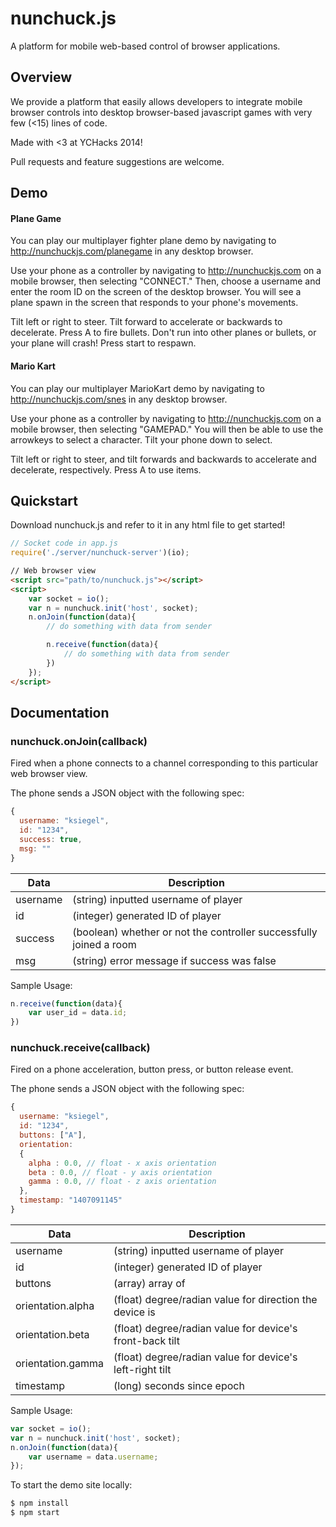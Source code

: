 # nunchuck.js

A platform for mobile web-based control of browser applications.

Overview
--------

We provide a platform that easily allows developers to integrate mobile browser controls into desktop browser-based javascript games with very few (<15) lines of code.

Made with <3 at YCHacks 2014! 

Pull requests and feature suggestions are welcome.

Demo
------

#### Plane Game

You can play our multiplayer fighter plane demo by navigating to http://nunchuckjs.com/planegame in any desktop browser.

Use your phone as a controller by navigating to http://nunchuckjs.com on a mobile browser, then selecting "CONNECT." Then, choose a username and enter the room ID on the screen of the desktop browser. You will see a plane spawn in the screen that responds to your phone's movements.

Tilt left or right to steer. Tilt forward to accelerate or backwards to decelerate. Press A to fire bullets. Don't run into other planes or bullets, or your plane will crash! Press start to respawn.

#### Mario Kart

You can play our multiplayer MarioKart demo by navigating to http://nunchuckjs.com/snes in any desktop browser.

Use your phone as a controller by navigating to http://nunchuckjs.com on a mobile browser, then selecting "GAMEPAD." You will then be able to use the arrowkeys to select a character. Tilt your phone down to select.

Tilt left or right to steer, and tilt forwards and backwards to accelerate and decelerate, respectively. Press A to use items.


Quickstart
----------

Download nunchuck.js and refer to it in any html file to get started!

```javascript
// Socket code in app.js
require('./server/nunchuck-server')(io);
```

```html
// Web browser view
<script src="path/to/nunchuck.js"></script>
<script>
	var socket = io();
	var n = nunchuck.init('host', socket);
    n.onJoin(function(data){
        // do something with data from sender

        n.receive(function(data){
        	// do something with data from sender
        })
    });
</script>
```

Documentation
-------------

### nunchuck.onJoin(callback)

Fired when a phone connects to a channel corresponding to this particular web browser view.

The phone sends a JSON object with the following spec:
```javascript
{
  username: "ksiegel",
  id: "1234",
  success: true,
  msg: ""
}
```

Data              | Description                               
----------------- | -----------------------------------------
username          | (string) inputted username of player 
id                | (integer) generated ID of player 
success           | (boolean) whether or not the controller successfully joined a room
msg               | (string) error message if success was false

Sample Usage:
```javascript
n.receive(function(data){
	var user_id = data.id;
})
```


### nunchuck.receive(callback)

Fired on a phone acceleration, button press, or button release event.

The phone sends a JSON object with the following spec:
```javascript
{
  username: "ksiegel",
  id: "1234",
  buttons: ["A"],
  orientation: 
  {
    alpha : 0.0, // float - x axis orientation
    beta : 0.0, // float - y axis orientation
    gamma : 0.0, // float - z axis orientation
  },
  timestamp: "1407091145"
}
```

Data              | Description                               
----------------- | -----------------------------------------
username          | (string) inputted username of player 
id                | (integer) generated ID of player 
buttons           | (array) array of 
orientation.alpha | (float) degree/radian value for direction the device is
orientation.beta  | (float) degree/radian value for device's front-back tilt
orientation.gamma | (float) degree/radian value for device's left-right tilt  
timestamp         | (long) seconds since epoch

Sample Usage:
```javascript
var socket = io();
var n = nunchuck.init('host', socket);
n.onJoin(function(data){
	var username = data.username;
});
```


To start the demo site locally:

```sh
$ npm install
$ npm start
```

